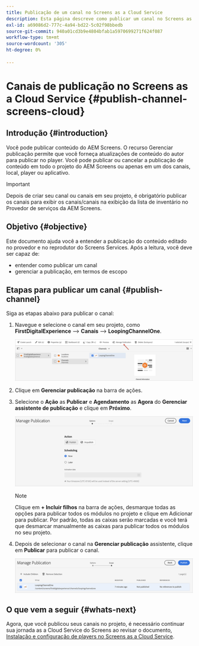 ```yaml
---
title: Publicação de um canal no Screens as a Cloud Service
description: Esta página descreve como publicar um canal no Screens as a Cloud Service.
exl-id: a69086d2-777c-4a94-bd22-5c02f98bbedb
source-git-commit: 940a01cd3b9e4804bfab1a5970699271f624f087
workflow-type: tm+mt
source-wordcount: '305'
ht-degree: 0%

---
```


# Canais de publicação no Screens as a Cloud Service {#publish-channel-screens-cloud}

## Introdução {#introduction}

Você pode publicar conteúdo do AEM Screens. O recurso Gerenciar publicação permite que você forneça atualizações de conteúdo do autor para publicar no player. Você pode publicar ou cancelar a publicação de conteúdo em todo o projeto do AEM Screens ou apenas em um dos canais, local, player ou aplicativo.

>[!IMPORTANT]
>Depois de criar seu canal ou canais em seu projeto, é obrigatório publicar os canais para exibir os canais/canais na exibição da lista de inventário no Provedor de serviços da AEM Screens.

## Objetivo {#objective}

Este documento ajuda você a entender a publicação do conteúdo editado no provedor e no reprodutor do Screens Services. Após a leitura, você deve ser capaz de:

* entender como publicar um canal
* gerenciar a publicação, em termos de escopo

## Etapas para publicar um canal {#publish-channel}

Siga as etapas abaixo para publicar o canal:

1. Navegue e selecione o canal em seu projeto, como **FirstDigitalExperience** —> **Canais** —> **LoopingChannelOne**.

   ![](/help/screens-cloud/assets/create-content/managepub-1.png)

1. Clique em **Gerenciar publicação** na barra de ações.

1. Selecione o **Ação** as **Publicar** e **Agendamento** as **Agora** do **Gerenciar assistente de publicação** e clique em **Próximo**.

   ![](/help/screens-cloud/assets/create-content/managepub-2.png)

   >[!NOTE]
   >Clique em **+ Incluir filhos** na barra de ações, desmarque todas as opções para publicar todos os módulos no projeto e clique em Adicionar para publicar. Por padrão, todas as caixas serão marcadas e você terá que desmarcar manualmente as caixas para publicar todos os módulos no seu projeto.

1. Depois de selecionar o canal na **Gerenciar publicação** assistente, clique em **Publicar** para publicar o canal.

   ![](/help/screens-cloud/assets/create-content/managepub-3.png)


## O que vem a seguir {#whats-next}

Agora, que você publicou seus canais no projeto, é necessário continuar sua jornada as a Cloud Service do Screens ao revisar o documento, [Instalação e configuração de players no Screens as a Cloud Service](/help/screens-cloud/creating-content/manage-publish.md).
